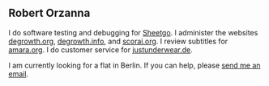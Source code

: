 ## Robert Orzanna 
I do software testing and debugging for [Sheetgo](http://sheetgo.com/). I administer the websites [degrowth.org](http://degrowth.org), [degrowth.info](http://degrowth.info), and [scorai.org](http://scorai.org). I review subtitles for [amara.org](http://amara.org). I do customer service for [justunderwear.de](http://justunderwear.de).

I am currently looking for a flat in Berlin. If you can help, please [send me an email](https://orzanna.de/email.png).
